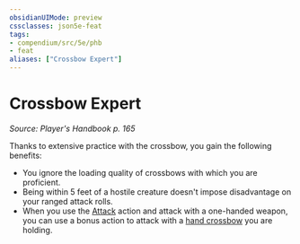 ```yaml
---
obsidianUIMode: preview
cssclasses: json5e-feat
tags:
- compendium/src/5e/phb
- feat
aliases: ["Crossbow Expert"]
---
```

# Crossbow Expert
*Source: Player's Handbook p. 165*  

Thanks to extensive practice with the crossbow, you gain the following benefits:

- You ignore the loading quality of crossbows with which you are proficient.  
- Being within 5 feet of a hostile creature doesn't impose disadvantage on your ranged attack rolls.  
- When you use the [Attack](5E2014官方资源/规则/actions.md#Attack) action and attack with a one-handed weapon, you can use a bonus action to attack with a [hand crossbow](5E2014官方资源/items/hand-crossbow.md) you are holding.